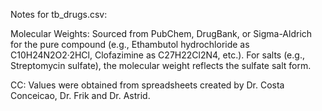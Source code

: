 Notes for tb_drugs.csv:

Molecular Weights: Sourced from PubChem, DrugBank, or Sigma-Aldrich for the pure compound (e.g., Ethambutol hydrochloride as C10H24N2O2·2HCl, Clofazimine as C27H22Cl2N4, etc.). For salts (e.g., Streptomycin sulfate), the molecular weight reflects the sulfate salt form.

CC: Values were obtained from spreadsheets created by Dr. Costa Conceicao, Dr. Frik and Dr. Astrid.
